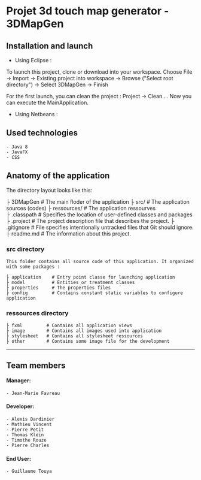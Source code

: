 # Projet 3d touch map generator - 3DMapGen

## Installation and launch

 - Using Eclipse :

To launch this project, clone or download into your workspace.
Choose File -> Import -> Existing project into workspace -> Browse ("Select root directory") -> Select 3DMapGen -> Finish

For the first launch, you can clean the project : Project -> Clean ...
Now you can execute the MainApplication.

 - Using Netbeans :
 
## Used technologies

	- Java 8
	- JavaFX
	- CSS
	
## Anatomy of the application

The directory layout looks like this:

├ 3DMapGen 	# The main floder of the application
    ├ src/          # The application sources (codes)
    ├ ressources/   # The application ressourves    
	├ .classpath    # Specifies the location of user-defined classes and packages
    ├ .project		# The project description file that describes the project.
	├ .gitignore    # File specifies intentionally untracked files that Git should ignore.    
    ├ readme.md     # The information about this project.


### src directory
	This folder contains all source code of this application. It organized with some packages :
	
	├ application    # Entry point classe for launching application
    ├ model   		 # Entities or treatment classes   
	├ properties     # The properties files
    ├ config		 # Contains constant static variables to configure application


### ressources directory
	
	├ fxml         # Contains all application views
    ├ image   	   # Contains all images used into application
	├ stylesheet   # Contains all stylesheet ressources
    ├ other		   # Contains some image file for the development

---------------
## Team members

#### Manager: 
	- Jean-Marie Favreau

#### Developer: 
	- Alexis Dardinier
	- Mathieu Vincent
	- Pierre Petit
	- Thomas Klein
	- Timothe Rouze
	- Pierre Charles

#### End User: 
	- Guillaume Touya